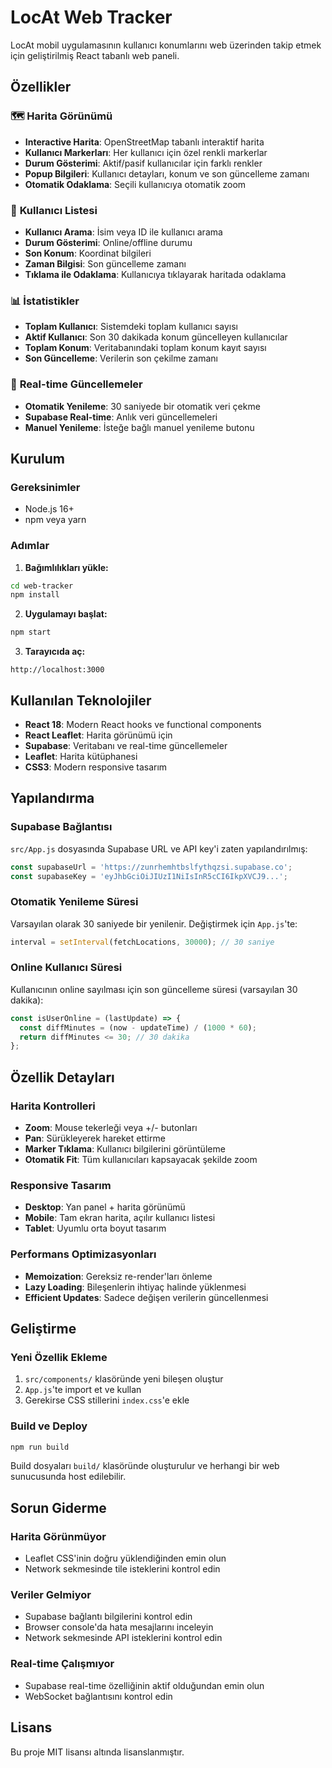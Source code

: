 # LocAt Web Tracker

LocAt mobil uygulamasının kullanıcı konumlarını web üzerinden takip etmek için geliştirilmiş React tabanlı web paneli.

## Özellikler

### 🗺️ **Harita Görünümü**
- **Interactive Harita**: OpenStreetMap tabanlı interaktif harita
- **Kullanıcı Markerları**: Her kullanıcı için özel renkli markerlar
- **Durum Gösterimi**: Aktif/pasif kullanıcılar için farklı renkler
- **Popup Bilgileri**: Kullanıcı detayları, konum ve son güncelleme zamanı
- **Otomatik Odaklama**: Seçili kullanıcıya otomatik zoom

### 👥 **Kullanıcı Listesi**
- **Kullanıcı Arama**: İsim veya ID ile kullanıcı arama
- **Durum Gösterimi**: Online/offline durumu
- **Son Konum**: Koordinat bilgileri
- **Zaman Bilgisi**: Son güncelleme zamanı
- **Tıklama ile Odaklama**: Kullanıcıya tıklayarak haritada odaklama

### 📊 **İstatistikler**
- **Toplam Kullanıcı**: Sistemdeki toplam kullanıcı sayısı
- **Aktif Kullanıcı**: Son 30 dakikada konum güncelleyen kullanıcılar
- **Toplam Konum**: Veritabanındaki toplam konum kayıt sayısı
- **Son Güncelleme**: Verilerin son çekilme zamanı

### 🔄 **Real-time Güncellemeler**
- **Otomatik Yenileme**: 30 saniyede bir otomatik veri çekme
- **Supabase Real-time**: Anlık veri güncellemeleri
- **Manuel Yenileme**: İsteğe bağlı manuel yenileme butonu

## Kurulum

### Gereksinimler
- Node.js 16+ 
- npm veya yarn

### Adımlar

1. **Bağımlılıkları yükle:**
```bash
cd web-tracker
npm install
```

2. **Uygulamayı başlat:**
```bash
npm start
```

3. **Tarayıcıda aç:**
```
http://localhost:3000
```

## Kullanılan Teknolojiler

- **React 18**: Modern React hooks ve functional components
- **React Leaflet**: Harita görünümü için
- **Supabase**: Veritabanı ve real-time güncellemeler
- **Leaflet**: Harita kütüphanesi
- **CSS3**: Modern responsive tasarım

## Yapılandırma

### Supabase Bağlantısı
`src/App.js` dosyasında Supabase URL ve API key'i zaten yapılandırılmış:

```javascript
const supabaseUrl = 'https://zunrhemhtbslfythqzsi.supabase.co';
const supabaseKey = 'eyJhbGciOiJIUzI1NiIsInR5cCI6IkpXVCJ9...';
```

### Otomatik Yenileme Süresi
Varsayılan olarak 30 saniyede bir yenilenir. Değiştirmek için `App.js`'te:

```javascript
interval = setInterval(fetchLocations, 30000); // 30 saniye
```

### Online Kullanıcı Süresi
Kullanıcının online sayılması için son güncelleme süresi (varsayılan 30 dakika):

```javascript
const isUserOnline = (lastUpdate) => {
  const diffMinutes = (now - updateTime) / (1000 * 60);
  return diffMinutes <= 30; // 30 dakika
};
```

## Özellik Detayları

### Harita Kontrolleri
- **Zoom**: Mouse tekerleği veya +/- butonları
- **Pan**: Sürükleyerek hareket ettirme
- **Marker Tıklama**: Kullanıcı bilgilerini görüntüleme
- **Otomatik Fit**: Tüm kullanıcıları kapsayacak şekilde zoom

### Responsive Tasarım
- **Desktop**: Yan panel + harita görünümü
- **Mobile**: Tam ekran harita, açılır kullanıcı listesi
- **Tablet**: Uyumlu orta boyut tasarım

### Performans Optimizasyonları
- **Memoization**: Gereksiz re-render'ları önleme
- **Lazy Loading**: Bileşenlerin ihtiyaç halinde yüklenmesi
- **Efficient Updates**: Sadece değişen verilerin güncellenmesi

## Geliştirme

### Yeni Özellik Ekleme
1. `src/components/` klasöründe yeni bileşen oluştur
2. `App.js`'te import et ve kullan
3. Gerekirse CSS stillerini `index.css`'e ekle

### Build ve Deploy
```bash
npm run build
```

Build dosyaları `build/` klasöründe oluşturulur ve herhangi bir web sunucusunda host edilebilir.

## Sorun Giderme

### Harita Görünmüyor
- Leaflet CSS'inin doğru yüklendiğinden emin olun
- Network sekmesinde tile isteklerini kontrol edin

### Veriler Gelmiyor
- Supabase bağlantı bilgilerini kontrol edin
- Browser console'da hata mesajlarını inceleyin
- Network sekmesinde API isteklerini kontrol edin

### Real-time Çalışmıyor
- Supabase real-time özelliğinin aktif olduğundan emin olun
- WebSocket bağlantısını kontrol edin

## Lisans

Bu proje MIT lisansı altında lisanslanmıştır.